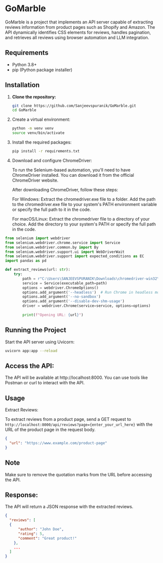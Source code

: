 # GoMarble

GoMarble is a project that implements an API server capable of extracting reviews information from product pages such as Shopify and Amazon. The API dynamically identifies CSS elements for reviews, handles pagination, and retrieves all reviews using browser automation and LLM integration.

## Requirements

- Python 3.8+
- pip (Python package installer)

## Installation

1. **Clone the repository:**

   ```bash
   git clone https://github.com/Sanjeevspuranik/GoMarble.git
   cd GoMarble
   ```
2. Create a virtual environment:
   ```bash
   python -m venv venv
   source venv/bin/activate
   ```
   
3. Install the required packages:
   ```bash
   pip install -r requirements.txt
   ```
4. Download and configure ChromeDriver:

   To run the Selenium-based automation, you'll need to have ChromeDriver installed. You can download it from the official ChromeDriver website.
   
   After downloading ChromeDriver, follow these steps:
   
   For Windows:
      Extract the chromedriver.exe file to a folder.
      Add the path to the chromedriver.exe file to your system's PATH environment variable or specify the full path to it in the code.

   For macOS/Linux:
      Extract the chromedriver file to a directory of your choice.
      Add the directory to your system's PATH or specify the full path in the code.
```python
from selenium import webdriver
from selenium.webdriver.chrome.service import Service
from selenium.webdriver.common.by import By
from selenium.webdriver.support.ui import WebDriverWait
from selenium.webdriver.support import expected_conditions as EC
import pandas as pd

def extract_reviews(url: str):
    try:
        path = r"C:\Users\SANJEEVSPURANIK\Downloads\chromedriver-win32\chromedriver-win32\chromedriver.exe" # Change this path to local ChromeDriver path
        service = Service(executable_path=path)
        options = webdriver.ChromeOptions()
        options.add_argument('--headless')  # Run Chrome in headless mode
        options.add_argument('--no-sandbox')
        options.add_argument('--disable-dev-shm-usage')
        driver = webdriver.Chrome(service=service, options=options)
        
        print(f"Opening URL: {url}")
```
## Running the Project
Start the API server using Uvicorn:
   ```bash
   uvicorn app:app --reload
   ```
## Access the API:

The API will be available at http://localhost:8000. You can use tools like Postman or curl to interact with the API.


## Usage
Extract Reviews:

To extract reviews from a product page, send a GET request to ```http://localhost:8000/api/reviews?page={enter_your_url_here}``` with the URL of the product page in the request body.

```json
{
  "url": "https://www.example.com/product-page"
}
```
## Note
Make sure to remove the quotation marks from the URL before accessing the API.

## Response:

The API will return a JSON response with the extracted reviews.

```json
{
  "reviews": [
  {
      "author": "John Doe",
      "rating": 5,
      "comment": "Great product!"
    },
    ...
  ]
}
```
